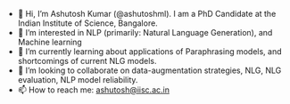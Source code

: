 - 👋 Hi, I’m Ashutosh Kumar (@ashutoshml). I am a PhD Candidate at the Indian Institute of Science, Bangalore. 
- 👀 I’m interested in NLP (primarily: Natural Language Generation), and Machine learning 
- 🌱 I’m currently learning about applications of Paraphrasing models, and shortcomings of current NLG models.
- 💞️ I’m looking to collaborate on data-augmentation strategies, NLG, NLG evaluation, NLP model reliability.
- 📫 How to reach me: ashutosh@iisc.ac.in

<!---
ashutoshml/ashutoshml is a ✨ special ✨ repository because its `README.md` (this file) appears on your GitHub profile.
You can click the Preview link to take a look at your changes.
--->
